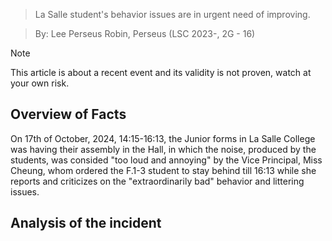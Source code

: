 > La Salle student's behavior issues are in urgent need of improving.

> By: Lee Perseus Robin, Perseus (LSC 2023-, 2G - 16)

> [!NOTE]
> This article is about a recent event and its validity is not proven, watch at your own risk.
## Overview of Facts
On 17th of October, 2024, 14:15-16:13, the Junior forms in La Salle College was having their assembly in the Hall, in which the noise, produced by the students, was consided "too loud and annoying" by the Vice Principal, Miss Cheung, whom ordered the F.1-3 student to stay behind till 16:13 while she reports and criticizes on the "extraordinarily bad" behavior and littering issues.
## Analysis of the incident
